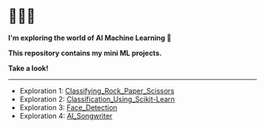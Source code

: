 # 👩🏻‍🚀

**I'm exploring the world of AI Machine Learning 🚀**

**This repository contains my mini ML projects.**

**Take a look!**
___

- Exploration 1: [Classifying_Rock_Paper_Scissors](https://github.com/orangejuice0302/-AIFFEL-Exploration/blob/main/%5BE-01%5D%20Rock_Paper_Scissors.ipynb)
- Exploration 2: [Classification_Using_Scikit-Learn](https://github.com/orangejuice0302/-AIFFEL-Exploration/blob/main/%5BE-02%5D%20Classification_using_Scikit-Learn%20.ipynb)
- Exploration 3: [Face_Detection](https://github.com/orangejuice0302/-AIFFEL-Exploration/blob/main/%5BE-03%5D%20Selfie%20Sticker%20App.ipynb)
- Exploration 4: [AI_Songwriter](https://github.com/orangejuice0302/-AIFFEL-Exploration/blob/main/%5BE-04%5D%20AI_Songwriter.ipynb)
